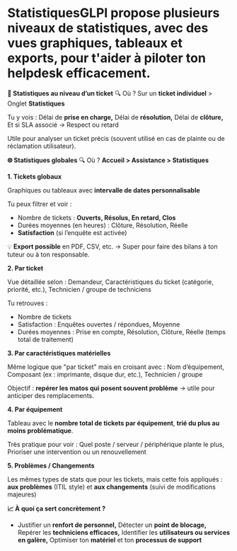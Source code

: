 # StatistiquesGLPI propose **plusieurs niveaux de statistiques**, avec des **vues graphiques, tableaux et exports**, pour t'aider à piloter ton helpdesk efficacement.



**🧾 Statistiques au niveau d’un ticket** 🔍 Où ? Sur un **ticket individuel** > Onglet **Statistiques**

Tu y vois : Délai de **prise en charge,** Délai de **résolution,** Délai de **clôture,** Et si SLA associé → Respect ou retard

Utile pour analyser un ticket précis (souvent utilisé en cas de plainte ou de réclamation utilisateur).



**🌐 Statistiques globales** 🔍 Où ? **Accueil > Assistance > Statistiques**

**1. Tickets globaux**

Graphiques ou tableaux avec **intervalle de dates personnalisable**

Tu peux filtrer et voir :

- Nombre de tickets : **Ouverts, Résolus, En retard, Clos**
- Durées moyennes (en heures) : Clôture, Résolution, Réelle
- **Satisfaction** (si l’enquête est activée)

💡 **Export possible** en PDF, CSV, etc. → Super pour faire des bilans à ton tuteur ou à ton responsable.



**2. Par ticket**

Vue détaillée selon : Demandeur, Caractéristiques du ticket (catégorie, priorité, etc.), Technicien / groupe de techniciens

Tu retrouves :

- Nombre de tickets
- Satisfaction : Enquêtes ouvertes / répondues, Moyenne
- Durées moyennes : Prise en compte, Résolution, Clôture, Réelle (temps total de traitement)



**3. Par caractéristiques matérielles**

Même logique que "par ticket" mais en croisant avec : Nom d’équipement, Composant (ex : imprimante, disque dur, etc.), Technicien / groupe

Objectif : **repérer les matos qui posent souvent problème** → utile pour anticiper des remplacements.



**4. Par équipement**

Tableau avec le **nombre total de tickets par équipement**, **trié du plus au moins problématique**.

Très pratique pour voir : Quel poste / serveur / périphérique plante le plus, Prioriser une intervention ou un renouvellement



**5. Problèmes / Changements**

Les mêmes types de stats que pour les tickets, mais cette fois appliqués : **aux problèmes** (ITIL style) et **aux changements** (suivi de modifications majeures)



**📈 À quoi ça sert concrètement ?**

- Justifier un **renfort de personnel,** Détecter un **point de blocage,** Repérer les **techniciens efficaces,** Identifier les **utilisateurs ou services en galère,** Optimiser ton **matériel** et ton **processus de support**
